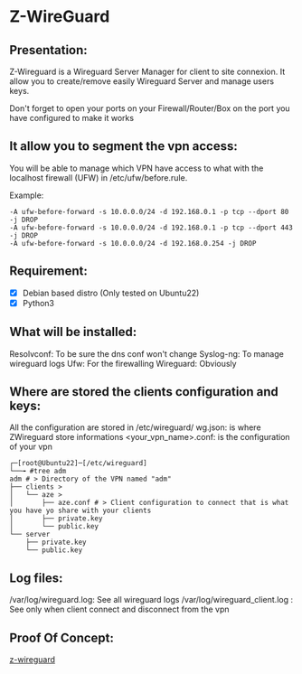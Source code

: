 # Z-WireGuard

## Presentation:

Z-Wireguard is a Wireguard Server Manager for client to site connexion.
It allow you to create/remove easily Wireguard Server and manage users keys.

Don't forget to open your ports on your Firewall/Router/Box on the port you have configured to make it works

## It allow you to segment the vpn access:

You will be able to manage which VPN have access to what with the localhost firewall (UFW) in /etc/ufw/before.rule.

Example:

```
-A ufw-before-forward -s 10.0.0.0/24 -d 192.168.0.1 -p tcp --dport 80 -j DROP
-A ufw-before-forward -s 10.0.0.0/24 -d 192.168.0.1 -p tcp --dport 443 -j DROP
-A ufw-before-forward -s 10.0.0.0/24 -d 192.168.0.254 -j DROP
```

## Requirement:

- [x] Debian based distro (Only tested on Ubuntu22)
- [x] Python3

## What will be installed:

Resolvconf: To be sure the dns conf won't change
Syslog-ng: To manage wireguard logs
Ufw: For the firewalling
Wireguard: Obviously

## Where are stored the clients configuration and keys:

 All the configuration are stored in /etc/wireguard/
wg.json: is where ZWireguard store informations
<your_vpn_name>.conf: is the configuration of your vpn

```
┌─[root@Ubuntu22]─[/etc/wireguard]
└──╼ #tree adm
adm # > Directory of the VPN named "adm"
├── clients > 
│   └── aze > 
│       ├── aze.conf # > Client configuration to connect that is what you have yo share with your clients
│       ├── private.key 
│       └── public.key
└── server
    ├── private.key
    └── public.key
```

## Log files:

/var/log/wireguard.log: See all wireguard logs
/var/log/wireguard_client.log : See only when client connect and disconnect from the vpn

## Proof Of Concept:

[z-wireguard](https://github.com/guillaumezisa/Z-Wireguard/blob/8f9084d6a106f678e897185d424ed17d0f066722/z-wireguard.gif)
